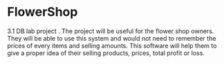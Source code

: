 # FlowerShop
3.1 DB lab project .
The project will be useful for the flower shop owners. They will be able to use this
system and would not need to remember the prices of every items and selling
amounts. This software will help them to give a proper idea of their selling
products, prices, total profit or loss. 
